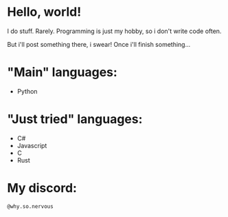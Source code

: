 Hello, world!
=============
I do stuff. Rarely. Programming is just my hobby, so i don't write code often.

But i'll post something there, i swear! Once i'll finish something...


"Main" languages:
=================
- Python

"Just tried" languages:
=======================
- C#
- Javascript
- C
- Rust

My discord:
===========
`@why.so.nervous`
